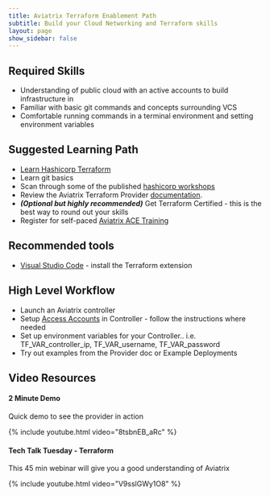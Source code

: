 ```yaml
---
title: Aviatrix Terraform Enablement Path
subtitle: Build your Cloud Networking and Terraform skills
layout: page
show_sidebar: false
---
```


## Required Skills

- Understanding of public cloud with an active accounts to build infrastructure in
- Familiar with basic git commands and concepts surrounding VCS
- Comfortable running commands in a terminal environment and setting environment variables

## Suggested Learning Path

- [Learn Hashicorp Terraform](https://learn.hashicorp.com/terraform)
- Learn git basics
- Scan through some of the published [hashicorp workshops](https://hashicorp.github.io/workshops/)
- Review the Aviatrix Terraform Provider [documentation](https://registry.terraform.io/providers/AviatrixSystems/aviatrix/latest/docs).
- **_(Optional but highly recommended)_** Get Terraform Certified - this is the best way to round out your skills
- Register for self-paced [Aviatrix ACE Training](https://aviatrix.teachable.com/)

## Recommended tools
- [Visual Studio Code](https://code.visualstudio.com/) - install the Terraform extension

## High Level Workflow
- Launch an Aviatrix controller
- Setup [Access Accounts](https://docs.aviatrix.com/HowTos/aviatrix_account.html) in Controller - follow the instructions where needed
- Set up environment variables for your Controller.. i.e. TF_VAR_controller_ip, TF_VAR_username, TF_VAR_password
- Try out examples from the Provider doc or Example Deployments

## Video Resources

#### 2 Minute Demo
Quick demo to see the provider in action

{% include youtube.html video="8tsbnEB_aRc" %}

#### Tech Talk Tuesday - Terraform 
This 45 min webinar will give you a good understanding of Aviatrix 

{% include youtube.html video="V9sslGWy1O8" %}

